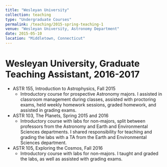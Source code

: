 ```yaml
---
title: "Wesleyan University"
collection: teaching
type: "Undergraduate Courses"
permalink: /teaching/2015-spring-teaching-1
venue: "Wesleyan University, Astronomy Department"
date: 2015-05-10
location: "Middletown, Connecticut"
---
```


Wesleyan University, Graduate Teaching Assistant, 2016-2017
=====
* ASTR 155, Introduction to Astrophysics, Fall 2015
  * Introductory course for prospective Astronomy majors. I assisted in classroom management during classes, assisted with proctoring exams, held weekly homework sessions, graded homework, and assisted in grading exams.
* ASTR 103, The Planets, Spring 2015 and 2016 
  * Introductory course with labs for non-majors, split between professors from the Astronomy and Earth and Environmental Sciences departments. I shared responsibility for teaching and grading the labs with a TA from the Earth and Environmental Sciences department. 
* ASTR 105, Exploring the Cosmos, Fall 2016
  * Introductory course with labs for non-majors. I taught and graded the labs, as well as assisted with grading exams. 
